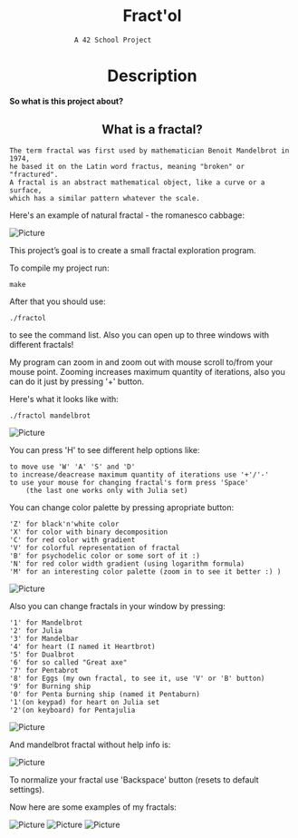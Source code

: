 <h1 align="center">Fract'ol</h1>

					A 42 School Project

<h1 align="center">Description</h1>

<strong align="center">So what is this project about?</strong>  
<h2 align="center">What is a fractal?</h1>

	The term fractal was first used by mathematician Benoit Mandelbrot in 1974,
	he based it on the Latin word fractus, meaning "broken" or "fractured".
	A fractal is an abstract mathematical object, like a curve or a surface,
	which has a similar pattern whatever the scale.  

Here's an example of natural fractal - the romanesco cabbage:

![Picture](https://github.com/ZeTRoY/fractol/blob/master/Images/The_Romanesco_Cabbage.png?raw=true)

This project’s goal is to create a small fractal exploration program.  

To compile my project run:

	make

After that you should use: 

	./fractol

to see the command list. Also you can open up to three windows with different fractals!

My program can zoom in and zoom out with mouse scroll to/from your mouse point.
Zooming increases maximum quantity of iterations, also you can do it just by pressing '+' button.  

Here's what it looks like with:

	./fractol mandelbrot

![Picture](https://github.com/ZeTRoY/fractol/blob/master/Images/Mandelbrot_wasd.png?raw=true)

You can press 'H' to see different help options like:

	to move use 'W' 'A' 'S' and 'D'
	to increase/deacrease maximum quantity of iterations use '+'/'-'
	to use your mouse for changing fractal's form press 'Space'
		(the last one works only with Julia set)

You can change color palette by pressing apropriate button:

	'Z' for black'n'white color
	'X' for color with binary decomposition
	'C' for red color with gradient
	'V' for colorful representation of fractal
	'B' for psychodelic color or some sort of it :)
	'N' for red color width gradient (using logarithm formula)
	'M' for an interesting color palette (zoom in to see it better :) )

![Picture](https://github.com/ZeTRoY/fractol/blob/master/Images/Mandelbrot_colors.png?raw=true)

Also you can change fractals in your window by pressing:

	'1' for Mandelbrot
	'2' for Julia
	'3' for Mandelbar
	'4' for heart (I named it Heartbrot)
	'5' for Dualbrot
	'6' for so called "Great axe"
	'7' for Pentabrot
	'8' for Eggs (my own fractal, to see it, use 'V' or 'B' button)
	'9' for Burning ship
	'0' for Penta burning ship (named it Pentaburn)
	'1'(on keypad) for heart on Julia set
	'2'(on keyboard) for Pentajulia

![Picture](https://github.com/ZeTRoY/fractol/blob/master/Images/Mandelbrot_fractals.png?raw=true)

And mandelbrot fractal without help info is:

![Picture](https://github.com/ZeTRoY/fractol/blob/master/Images/Mandelbrot_w_o_help.png?raw=true)

To normalize your fractal use 'Backspace' button (resets to default settings).

Now here are some examples of my fractals:

![Picture](https://github.com/ZeTRoY/fractol/blob/master/Images/Julia.png?raw=true)
![Picture](https://github.com/ZeTRoY/fractol/blob/master/Images/Burning_ship.png?raw=true)
![Picture](https://github.com/ZeTRoY/fractol/blob/master/Images/Pentabrot_colorful.png?raw=true)